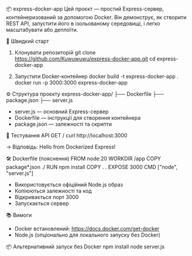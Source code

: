 📦 express-docker-app
Цей проєкт — простий Express-сервер, контейнеризований за допомогою Docker. Він демонструє, як створити REST API, запустити його в ізольованому середовищі, і легко масштабувати або деплоїти.

🚀 Швидкий старт
1. Клонувати репозиторій
git clone https://github.com/Kuwuwuwu/express-docker-app.git
cd express-docker-app

2. Запустити Docker-контейнер
docker build -t express-docker-app .
docker run -p 3000:3000 express-docker-app

⚙️ Структура проєкту
express-docker-app/
├── Dockerfile
├── package.json
├── server.js


- server.js — основний Express-сервер
- Dockerfile — інструкції для створення контейнера
- package.json — залежності та скрипти

🧪 Тестування API
GET /
curl http://localhost:3000


→ Відповідь: Hello from Dockerized Express!

🛠️ Dockerfile (пояснення)
FROM node:20
WORKDIR /app
COPY package*.json ./
RUN npm install
COPY . .
EXPOSE 3000
CMD ["node", "server.js"]


- Використовується офіційний Node.js образ
- Копіюються залежності та код
- Відкривається порт 3000
- Запускається сервер

📚 Вимоги
- Docker встановлений: https://docs.docker.com/get-docker
- Node.js (опціонально для локального запуску без Docker)

📦 Альтернативний запуск без Docker
npm install
node server.js

